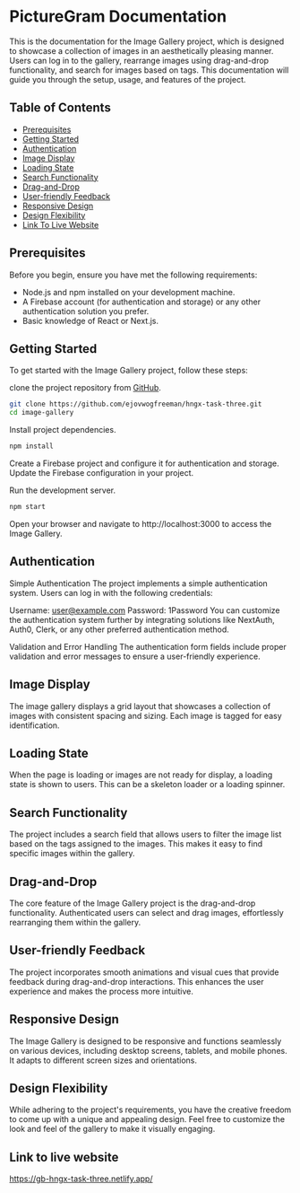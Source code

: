 # PictureGram Documentation

This is the documentation for the Image Gallery project, which is designed to showcase a collection of images in an aesthetically pleasing manner. Users can log in to the gallery, rearrange images using drag-and-drop functionality, and search for images based on tags. This documentation will guide you through the setup, usage, and features of the project.

## Table of Contents

- [Prerequisites](#prerequisites)
- [Getting Started](#getting-started)
- [Authentication](#authentication)
- [Image Display](#image-display)
- [Loading State](#loading-state)
- [Search Functionality](#search-functionality)
- [Drag-and-Drop](#drag-and-drop)
- [User-friendly Feedback](#user-friendly-feedback)
- [Responsive Design](#responsive-design)
- [Design Flexibility](#design-flexibility)
- [Link To Live Website](#link-to-live-website)

## Prerequisites

Before you begin, ensure you have met the following requirements:

- Node.js and npm installed on your development machine.
- A Firebase account (for authentication and storage) or any other authentication solution you prefer.
- Basic knowledge of React or Next.js.

## Getting Started

To get started with the Image Gallery project, follow these steps:

clone the project repository from [GitHub](https://github.com/ejovwogfreeman/hngx-task-three.git).

```bash
git clone https://github.com/ejovwogfreeman/hngx-task-three.git
cd image-gallery
```

Install project dependencies.

```bash
npm install
```

Create a Firebase project and configure it for authentication and storage. Update the Firebase configuration in your project.

Run the development server.

```bash
npm start
```

Open your browser and navigate to http://localhost:3000 to access the Image Gallery.

## Authentication

Simple Authentication
The project implements a simple authentication system. Users can log in with the following credentials:

Username: user@example.com
Password: 1Password
You can customize the authentication system further by integrating solutions like NextAuth, Auth0, Clerk, or any other preferred authentication method.

Validation and Error Handling
The authentication form fields include proper validation and error messages to ensure a user-friendly experience.

## Image Display

The image gallery displays a grid layout that showcases a collection of images with consistent spacing and sizing. Each image is tagged for easy identification.

## Loading State

When the page is loading or images are not ready for display, a loading state is shown to users. This can be a skeleton loader or a loading spinner.

## Search Functionality

The project includes a search field that allows users to filter the image list based on the tags assigned to the images. This makes it easy to find specific images within the gallery.

## Drag-and-Drop

The core feature of the Image Gallery project is the drag-and-drop functionality. Authenticated users can select and drag images, effortlessly rearranging them within the gallery.

## User-friendly Feedback

The project incorporates smooth animations and visual cues that provide feedback during drag-and-drop interactions. This enhances the user experience and makes the process more intuitive.

## Responsive Design

The Image Gallery is designed to be responsive and functions seamlessly on various devices, including desktop screens, tablets, and mobile phones. It adapts to different screen sizes and orientations.

## Design Flexibility

While adhering to the project's requirements, you have the creative freedom to come up with a unique and appealing design. Feel free to customize the look and feel of the gallery to make it visually engaging.

## Link to live website

https://gb-hngx-task-three.netlify.app/
